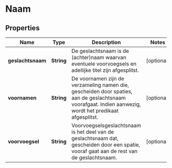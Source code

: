 # Naam

## Properties
Name | Type | Description | Notes
------------ | ------------- | ------------- | -------------
**geslachtsnaam** | **String** | De geslachtsnaam is de (achter)naam waarvan eventuele voorvoegsels en adellijke titel zijn afgesplitst. |  [optional]
**voornamen** | **String** | De voornamen zijn de verzameling namen die, gescheiden door spaties, aan de geslachtsnaam voorafgaat. Indien aanwezig, wordt het predikaat afgesplitst. |  [optional]
**voorvoegsel** | **String** | Voorvoegselsgeslachtsnaam is het deel van de geslachtsnaam dat, gescheiden door een spatie, vooraf gaat aan de rest van de geslachtsnaam. |  [optional]
